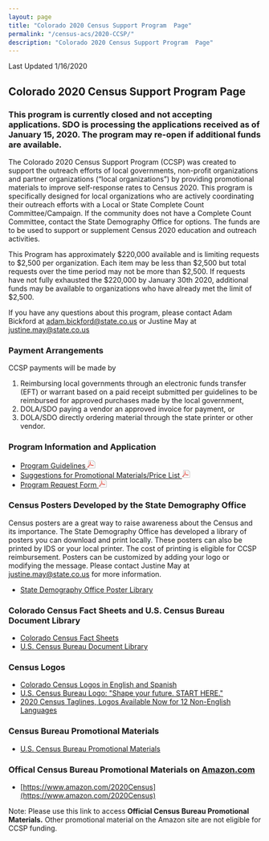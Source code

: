 ```yaml
---
layout: page
title: "Colorado 2020 Census Support Program  Page"
permalink: "/census-acs/2020-CCSP/"
description: "Colorado 2020 Census Support Program  Page"
---
```


Last Updated 1/16/2020

## Colorado 2020 Census Support Program  Page

### This program is currently closed and not accepting applications.  SDO is processing the applications received as of January 15, 2020.  The program may re-open if additional funds are available.
 
The Colorado 2020 Census Support Program (CCSP) was created to support the outreach efforts of local governments, non-profit organizations and partner organizations (“local organizations”) by providing promotional materials to improve self-response rates to Census 2020.  This program is specifically designed for local organizations who are actively coordinating their outreach efforts with a Local or State Complete Count Committee/Campaign.  If the community does not have a Complete Count Committee, contact the State Demography Office for options. The funds are to be used to support or supplement Census 2020 education and outreach activities.

This Program has approximately $220,000 available and is limiting requests to $2,500 per organization.  Each item may be less than $2,500 but total requests over the time period may not be more than $2,500.  If requests have not fully exhausted the $220,000 by January 30th 2020, additional funds may be available to organizations who have already met the limit of $2,500. 

If you have any questions about this program, please contact Adam Bickford at [adam.bickford@state.co.us](maito:adam.bickford@state.co.us) or Justine May at [justine.may@state.co.us](mailto:justine.may@state.co.us)

 
### Payment Arrangements
 CCSP payments will be made by
 
1. Reimbursing local governments through an electronic funds transfer (EFT) or warrant based on a paid receipt submitted per guidelines to be reimbursed for approved purchases made by the local government,
2. DOLA/SDO paying a vendor an approved invoice for payment, or
3. DOLA/SDO directly ordering material through the state printer or other vendor.

 
 
### Program Information and Application
- [Program Guidelines ![pdf](/images/page_white_acrobat.png 'download pdf file')](https://drive.google.com/open?id=15NBpLCs6xWbz8Xtnf8NewcszAqwAj53f)
- [Suggestions for Promotional Materials/Price List ![pdf](/images/page_white_acrobat.png 'download pdf file')](https://drive.google.com/open?id=18Kh_SRnm0YN98rGLyDNmwz9rxLlMPJWM)
- [Program Request Form ![pdf](/images/page_white_acrobat.png 'download pdf file')](https://drive.google.com/uc?export=download&id=127eiyF7cwIYxtI9yKwwu5Y3HTYgtocTl)

### Census Posters Developed by the State Demography Office
Census posters are a great way to raise awareness about the Census and its importance.  The State Demography Office has developed a library of posters you can download and print locally.  These posters can also be printed by IDS or your local printer.  The cost of printing is eligible for CCSP reimbursement.
Posters can be customized by adding your logo or modifying the message.  Please contact Justine May at [justine.may@state.co.us](mailto:justine.may@state.co.us) for more information.

- [State Demography Office Poster Library](https://drive.google.com/open?id=1J-b5wEFpuEUd-Thk3LC-oeQBBbjWCYTk)

### Colorado Census Fact Sheets and U.S. Census Bureau Document Library
- [Colorado Census Fact Sheets](https://demography.dola.colorado.gov/census-acs/2020-factsheets/)
- [U.S. Census Bureau Document Library](https://drive.google.com/open?id=1tgRUS4F0BS1Cl4Thmy8SQioG0e2eV7fy)

### Census Logos
- [Colorado Census Logos in English and Spanish](https://drive.google.com/open?id=1yIdqreBZIop1zyRUJgKoMDhWYv6iq0UR)
- [U.S. Census Bureau Logo: "Shape your future. START HERE."](https://drive.google.com/uc?export=download&id=1KintrXC5oJdBrPAEQ05OvtViZLuiAmp9)
- [2020 Census Taglines, Logos Available Now for 12 Non-English Languages](https://www.census.gov/newsroom/press-releases/2019/2020-taglines-logos-languages.html?utm_campaign=20190802msc20s1ccnwsrs&utm_medium=email&utm_source=govdelivery)
 
### Census Bureau Promotional Materials
- [U.S. Census Bureau Promotional Materials](https://2020census.gov/en/partners/promotional-materials.html?utm_campaign=20190805msprts1ccpupnl&utm_medium=email&utm_source=govdelivery)

### Offical Census Bureau Promotional Materials on [Amazon.com](https://www.amazon.com/2020Census)
- [https://www.amazon.com/2020Census](https://www.amazon.com/2020Census)

Note:  Please use this link to access  **Official Census Bureau Promotional Materials.** Other promotional material on the Amazon site are not eligible for CCSP funding.
